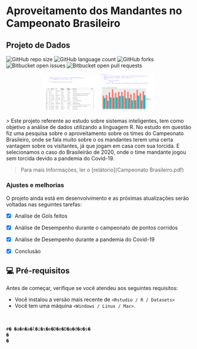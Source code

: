 # Aproveitamento dos Mandantes no Campeonato Brasileiro
## Projeto de Dados


![GitHub repo size](https://img.shields.io/github/repo-size/iamjvictor/analiseDeDados?style=for-the-badge)
![GitHub language count](https://img.shields.io/github/languages/count/iamjvictor/analiseDeDados?style=for-the-badge)
![GitHub forks](https://img.shields.io/github/forks/iamjvictor/analiseDeDados?style=for-the-badge)
![Bitbucket open issues](https://img.shields.io/bitbucket/issues/iamjvictor/analiseDeDados?style=for-the-badge)
![Bitbucket open pull requests](https://img.shields.io/bitbucket/pr-raw/iamjvictor/analiseDeDados?style=for-the-badge)
<p align="center" width="100%">
    <img width="30%" src="Gols.png">
    <img width="30%" src="grafico.png">
    
</p>
> Este projeto referente ao estudo sobre sistemas inteligentes, tem como objetivo a análise de dados utilizando a linguagem R. No estudo em questão fiz uma pesquisa sobre o aproveitamento sobre os times do Campeonato Brasileiro, onde se fala muito sobre o os mandantes terem uma certa vantagem sobre os visitantes, já que jogam em casa com sua torcida. E selecionamos o caso do Brasileirão de 2020, onde o time mandante jogou sem torcida devido a pandemia do Covid-19.

> Para mais Informações, ler o [relátorio](Campeonato Brasileiro.pdf)

### Ajustes e melhorias

O projeto ainda está em desenvolvimento e as próximas atualizações serão voltadas nas seguintes tarefas:

- [x] Analise de Gols feitos
- [x] Análise de Desempenho durante o campeonato de pontos corridos
- [x] Análise de Desempenho durante a pandemia do Covid-19
- [x] Conclusão


## 💻 Pré-requisitos

Antes de começar, verifique se você atendeu aos seguintes requisitos:

* Você instalou a versão mais recente de `<Rstudio / R / Datasets>`
* Você tem uma máquina `<Windows / Linux / Mac>`. 



```


#� �a�n�a�l�i�s�e�D�e�D�a�d�o�s�
�
�
